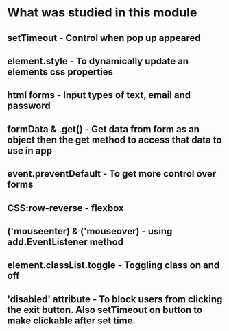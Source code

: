 # What was studied in this module

## setTimeout - Control when pop up appeared

## element.style - To dynamically update an elements css properties

## html forms - Input types of text, email and password

## formData & .get() - Get data from form as an object then the get method to access that data to use in app

## event.preventDefault - To get more control over forms

## CSS:row-reverse - flexbox

## ('mouseenter) & ('mouseover) - using add.EventListener method

## element.classList.toggle - Toggling class on and off

## 'disabled' attribute - To block users from clicking the exit button. Also setTimeout on button to make clickable after set time. 